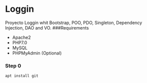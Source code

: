 # Loggin
Proyecto Loggin whit Bootstrap, POO, PDO, Singleton, Dependency Injection, DAO and VO.
###Requirements
* Apache2
* PHP7.0
* MySQL
* PHPMyAdmin (Optional)

### Step 0
```
apt install git 
```
